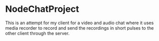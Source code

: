 # NodeChatProject
This is an attempt for my client for a video and audio chat where it uses media recorder to record and send the recordings in short pulses to the other client through the server. 
